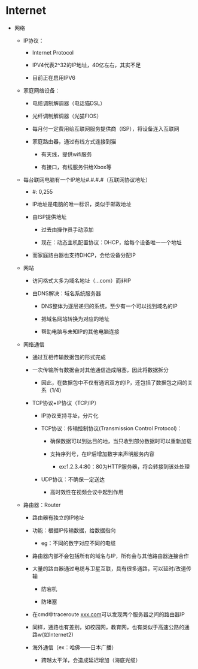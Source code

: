 # Internet

*   网络
    
    *   IP协议：
        
        *   Internet Protocol
            
        *   IPV4代表2^32的IP地址，40亿左右，其实不足
            
        *   目前正在启用IPV6
            
        
    *   家庭网络设备：
        
        *   电缆调制解调器（电话猫DSL）
            
        *   光纤调制解调器（光猫FIOS）
            
        *   每月付一定费用给互联网服务提供商（ISP），将设备连入互联网
            
        *   家庭路由器，通过有线方式连接到猫
            
            *   有天线，提供wifi服务
                
            *   有接口，有线服务供给Xbox等
                
            
        
    *   每台联网电脑有一个IP地址#.#.#.#（互联网协议地址）
        
        *   #: 0,255
            
        *   IP地址是电脑的唯一标识，类似于邮政地址
            
        *   由ISP提供地址
            
            *   过去由操作员手动添加
                
            *   现在：动态主机配置协议：DHCP，给每个设备唯一一个地址
                
            
        *   而家庭路由器也支持DHCP，会给设备分配IP
            
        
    *   网站
        
        *   访问格式大多为域名地址（...com）而非IP
            
        *   由DNS解决：域名系统服务器
            
            *   DNS整体为逐层递归的系统，至少有一个可以找到域名的IP
                
            *   把域名网站转换为对应的地址
                
            *   帮助电脑与未知IP的其他电脑连接
                
            
        
    *   网络通信
        
        *   通过互相传输数据包的形式完成
            
        *   一次传输所有数据会对其他通信造成阻塞，因此将数据拆分
            
            *   因此，在数据包中不仅有通讯双方的IP，还包括了数据包之间的关系（1/4）
                
            
        *   TCP协议+IP协议（TCP/IP）
            
            *   IP协议支持寻址，分片化
                
            *   TCP协议：传输控制协议(Transmission Control Protocol)：
                
                *   确保数据可以到达目的地，当只收到部分数据时可以重新加载
                    
                *   支持序列号，在IP后增加数字来声明服务内容
                    
                    *   ex:1.2.3.4:80：80为HTTP服务器，将会转接到该处处理
                        
                    
                
            *   UDP协议：不确保一定送达
                
                *   高时效性在视频会议中起到作用
                    
                
            
        
    *   路由器：Router
        
        *   路由器有独立的IP地址
            
        *   功能：根据IP传输数据，给数据指向
            
            *   eg：不同的数字对应不同的电缆
                
            
        *   路由器内部不会包括所有的域名与IP，所有会与其他路由器连接合作
            
        *   大量的路由器通过电缆与卫星互联，具有很多通路，可以延时/改道传输
            
            *   防宕机
                
            *   防堵塞
                
            
        *   在cmd中traceroute [xxx.com](http://xxx.com/)可以发现两个服务器之间的路由器IP
            
        *   同样，通路也有差别，如校园网，教育网，也有类似于高速公路的通路w(如Internet2)
            
        *   海外通信（ex：哈佛——日本广播）
            
            *   跨越太平洋，会造成延迟增加（海底光缆）
                